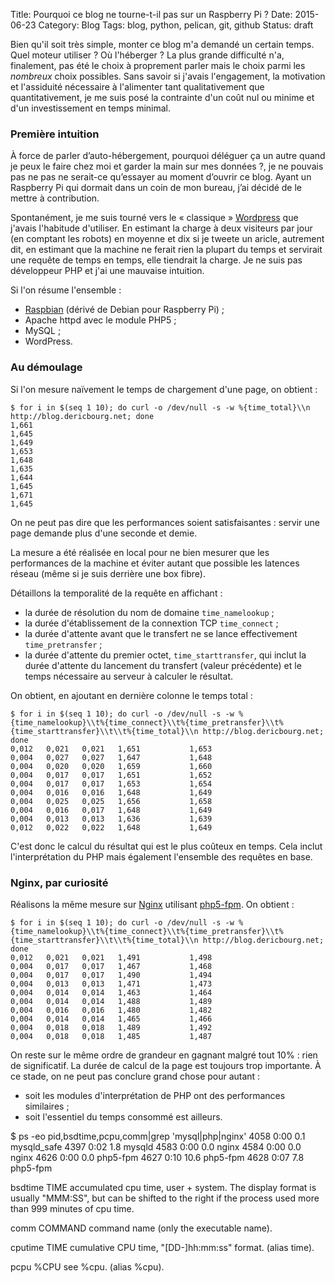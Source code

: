 Title: Pourquoi ce blog ne tourne-t-il pas sur un Raspberry Pi ?
Date: 2015-06-23
Category: Blog
Tags: blog, python, pelican, git, github
Status: draft

Bien qu'il soit très simple, monter ce blog m'a demandé un certain temps. Quel moteur utiliser ? Où l'héberger ? La plus grande difficulté n'a, finalement, pas été le choix à proprement parler mais le choix parmi les *nombreux* choix possibles. Sans savoir si j'avais l'engagement, la motivation et l'assiduité nécessaire à l'alimenter tant qualitativement que quantitativement, je me suis posé la contrainte d'un coût nul ou minime et d'un investissement en temps minimal.

### Première intuition

À force de parler d’auto-hébergement, pourquoi déléguer ça un autre quand je peux le faire chez moi et garder la main sur mes données ?, je ne pouvais pas ne pas ne serait-ce qu’essayer au moment d’ouvrir ce blog. Ayant un Raspberry Pi qui dormait dans un coin de mon bureau, j’ai décidé de le mettre à contribution.

Spontanément, je me suis tourné vers le « classique » [Wordpress](https://fr.wordpress.org/) que j'avais l'habitude d'utiliser. En estimant la charge à deux visiteurs par jour (en comptant les robots) en moyenne et dix si je tweete un aricle, autrement dit, en estimant que la machine ne ferait rien la plupart du temps et servirait une requête de temps en temps, elle tiendrait la charge. Je ne suis pas développeur PHP et j'ai une mauvaise intuition. 

Si l'on résume l'ensemble :

* [Raspbian](https://www.raspbian.org/) (dérivé de Debian pour Raspberry Pi) ;
* Apache httpd avec le module PHP5 ;
* MySQL ;
* WordPress.


### Au démoulage

Si l'on mesure naïvement le temps de chargement d'une page, on obtient : 

    $ for i in $(seq 1 10); do curl -o /dev/null -s -w %{time_total}\\n http://blog.dericbourg.net; done
    1,661
    1,645
    1,649
    1,653
    1,648
    1,635
    1,644
    1,645
    1,671
    1,645

On ne peut pas dire que les performances soient satisfaisantes : servir une page demande plus d'une seconde et demie. 

La mesure a été réalisée en local pour ne bien mesurer que les performances de la machine et éviter autant que possible les latences réseau (même si je suis derrière une box fibre).

Détaillons la temporalité de la requête en affichant :

 * la durée de résolution du nom de domaine `time_namelookup` ;
 * la durée d'établissement de la connextion TCP `time_connect` ;
 * la durée d'attente avant que le transfert ne se lance effectivement `time_pretransfer` ;
 * la durée d'attente du premier octet, `time_starttransfer`, qui inclut la durée d'attente du lancement du transfert (valeur précédente) et le temps nécessaire au serveur à calculer le résultat.
 
On obtient, en ajoutant en dernière colonne le temps total :

    $ for i in $(seq 1 10); do curl -o /dev/null -s -w %{time_namelookup}\\t%{time_connect}\\t%{time_pretransfer}\\t%{time_starttransfer}\\t\\t%{time_total}\\n http://blog.dericbourg.net; done
    0,012   0,021   0,021   1,651           1,653
    0,004   0,027   0,027   1,647           1,648
    0,004   0,020   0,020   1,659           1,660
    0,004   0,017   0,017   1,651           1,652
    0,004   0,017   0,017   1,653           1,654
    0,004   0,016   0,016   1,648           1,649
    0,004   0,025   0,025   1,656           1,658
    0,004   0,016   0,017   1,648           1,649
    0,004   0,013   0,013   1,636           1,639
    0,012   0,022   0,022   1,648           1,649
    
C'est donc le calcul du résultat qui est le plus coûteux en temps. Cela inclut l'interprétation du PHP mais également l'ensemble des requêtes en base. 


### Nginx, par curiosité

Réalisons la même mesure sur [Nginx](http://nginx.org/) utilisant [php5-fpm](http://php-fpm.org/). On obtient : 

    $ for i in $(seq 1 10); do curl -o /dev/null -s -w %{time_namelookup}\\t%{time_connect}\\t%{time_pretransfer}\\t%{time_starttransfer}\\t\\t%{time_total}\\n http://blog.dericbourg.net; done                   
    0,012   0,021   0,021   1,491           1,498
    0,004   0,017   0,017   1,467           1,468
    0,004   0,017   0,017   1,490           1,494
    0,004   0,013   0,013   1,471           1,473
    0,004   0,014   0,014   1,463           1,464
    0,004   0,014   0,014   1,488           1,489
    0,004   0,016   0,016   1,480           1,482
    0,004   0,014   0,014   1,465           1,466
    0,004   0,018   0,018   1,489           1,492
    0,004   0,018   0,018   1,485           1,487
    
On reste sur le même ordre de grandeur en gagnant malgré tout 10% : rien de significatif. La durée de calcul de la page est toujours trop importante. À ce stade, on ne peut pas conclure grand chose pour autant : 

 * soit les modules d'interprétation de PHP ont des performances similaires ;
 * soit l'essentiel du temps consommé est ailleurs.
 
 
 
 
 
 $ ps -eo pid,bsdtime,pcpu,comm|grep 'mysql\|php\|nginx'
 4058   0:00  0.1 mysqld_safe
 4397   0:02  1.8 mysqld
 4583   0:00  0.0 nginx
 4584   0:00  0.0 nginx
 4626   0:00  0.0 php5-fpm
 4627   0:10 10.6 php5-fpm
 4628   0:07  7.8 php5-fpm
 

 
 bsdtime     TIME      accumulated cpu time, user + system.  The display format is usually "MMM:SS", but can be shifted to the right if the process used more than 999 minutes of cpu time.
 
 comm        COMMAND   command name (only the executable name).
 
 cputime     TIME      cumulative CPU time, "[DD-]hh:mm:ss" format.  (alias time).
 
 pcpu        %CPU      see %cpu.  (alias %cpu).
